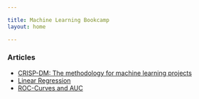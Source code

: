 ```yaml
---

title: Machine Learning Bookcamp
layout: home

---
```


### Articles 

* [CRISP-DM: The methodology for machine learning projects](/blog/crisp-dm)
* <a href="#">Linear Regression</a>
* <a href="#">ROC-Curves and AUC</a>
